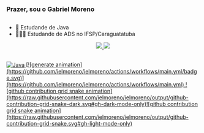 ### Prazer, sou o Gabriel Moreno
##
- 📖 Estudande de Java
- 👨🏼‍💻 Estudande de ADS no IFSP/Caraguatatuba

<div align="center">
  <a href="https://github.com/ielmoreno">
  <img height="160em" src="https://github-readme-stats.vercel.app/api?username=ielmoreno&show_icons=true&theme=github_dark&include_all_commits=true&count_private=true"/>
  <img height="140em" src="https://github-readme-stats.vercel.app/api/top-langs/?username=ielmoreno&layout=compact&langs_count=7&theme=github_dark"/>
</div>

##
  <img align="center" alt="Java" height="70" src="https://cdn.jsdelivr.net/gh/devicons/devicon/icons/java/java-original-wordmark.svg">
  [![generate animation](https://github.com/ielmoreno/ielmoreno/actions/workflows/main.yml/badge.svg)](https://github.com/ielmoreno/ielmoreno/actions/workflows/main.yml)
 ![github contribution grid snake animation](https://raw.githubusercontent.com/ielmoreno/ielmoreno/output/github-contribution-grid-snake-dark.svg#gh-dark-mode-only)![github contribution grid snake animation](https://raw.githubusercontent.com/ielmoreno/ielmoreno/output/github-contribution-grid-snake.svg#gh-light-mode-only)
  
  
